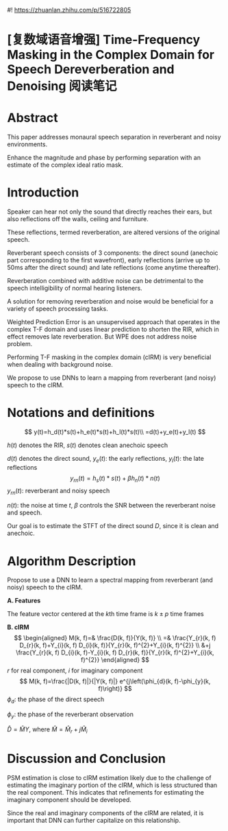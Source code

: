 #! https://zhuanlan.zhihu.com/p/516722805
# [复数域语音增强] Time-Frequency Masking in the Complex Domain for Speech Dereverberation and Denoising 阅读笔记

# Abstract

This paper addresses monaural speech separation in reverberant and noisy environments. 

Enhance the magnitude and phase by performing separation with an estimate of the complex ideal ratio mask.



# Introduction

Speaker can hear not only the sound that directly reaches their ears, but also reflections off the walls, ceiling and furniture. 

These reflections, termed reverberation, are altered versions of the original speech. 

Reverberant speech consists of 3 components: the direct sound (anechoic part corresponding to the first wavefront), early reflections (arrive up to 50ms after the direct sound) and late reflections (come anytime thereafter). 

Reverberation combined with additive noise can be detrimental to the speech intelligibility of normal hearing listeners. 

A solution for removing reverberation and noise would be beneficial for a variety of speech processing tasks.

Weighted Prediction Error is an unsupervised approach that operates in the complex T-F domain and uses linear prediction to shorten the RIR, which in effect removes late reverberation. But WPE does not address noise problem.

Performing T-F masking in the complex domain (cIRM) is very beneficial when dealing with background noise.

We propose to use DNNs to learn a mapping from reverberant (and noisy) speech to the cIRM.



# Notations and definitions

$$
y(t)=h_d(t)*s(t)+h_e(t)*s(t)+h_l(t)*s(t)\\
=d(t)+y_e(t)+y_l(t)
$$

$h(t)$ denotes the RIR, $s(t)$ denotes clean anechoic speech

$d(t)$ denotes the direct sound, $y_e(t)$: the early reflections, $y_l(t)$: the late reflections
$$
y_{rn}(t)=h_s(t)*s(t)+\beta h_n(t)*n(t)
$$
$y_{rn}(t)$: reverberant and noisy speech

$n(t)$: the noise at time $t$, $\beta$ controls the SNR between the reverberant noise and speech.

Our goal is to estimate the STFT of the direct sound $D$, since it is clean and anechoic.



# Algorithm Description

Propose to use a DNN to learn a spectral mapping from reverberant (and noisy) speech to the cIRM.

**A. Features**

The feature vector centered at the $k$th time frame is $k\pm p$ time frames 

**B. cIRM**
$$
\begin{aligned}
M(k, f)=& \frac{D(k, f)}{Y(k, f)} \\
=& \frac{Y_{r}(k, f) D_{r}(k, f)+Y_{i}(k, f) D_{i}(k, f)}{Y_{r}(k, f)^{2}+Y_{i}(k, f)^{2}} \\
&+j \frac{Y_{r}(k, f) D_{i}(k, f)-Y_{i}(k, f) D_{r}(k, f)}{Y_{r}(k, f)^{2}+Y_{i}(k, f)^{2}}
\end{aligned}
$$
$r$ for real component, $i$ for imaginary component
$$
M(k, f)=\frac{|D(k, f)|}{|Y(k, f)|} e^{j\left(\phi_{d}(k, f)-\phi_{y}(k, f)\right)}
$$
$\phi_d:$ the phase of the direct speech

$\phi_y:$ the phase of the reverberant observation

$\hat{D}=\hat{M}Y$, where $\hat{M}=\hat{M}_r+j\hat{M}_i$

# Discussion and Conclusion

PSM estimation is close to cIRM estimation likely due to the challenge of estimating the imaginary portion of the cIRM, which is less structured than the real component. This indicates that refinements for estimating the imaginary component should be developed.

Since the real and imaginary components of the cIRM are related, it is important that DNN can further capitalize on this relationship.

